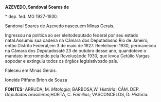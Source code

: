 **AZEVEDO, Sandoval Soares de**

\* dep. fed. MG 1927-1930.

Sandoval Soares de Azevedo nasceuem Minas Gerais.

Ingressou na política ao ser eleitodeputado federal por seu estado
natal.Assumiu sua cadeira na Câmara dos Deputadosno Rio de Janeiro,
então Distrito Federal,em 3 de maio de 1927. Reeleitoem 1930, permaneceu
na Câmara dos Deputadosaté 23 de outubro desse ano, quandoteve o mandato
interrompido pela Revoluçãode 1930, que levou Getúlio Vargas aopoder e
extinguiu todos os órgãos legislativosdo país.

Faleceu em Minas Gerais.

Ioneide Piffano Brion de Souza

**FONTES:** ARRUDA, M. *Mitologia*; BARBOSA,W. *História*; CÂM. DEP.
*Deputados brasileiros*;HORTA, C. *Famílias*; VASCONCELOS, D.
*História.*
